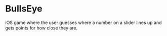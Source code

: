 # BullsEye

iOS game where the user guesses where a number on a slider lines up and gets points for how close they are.
